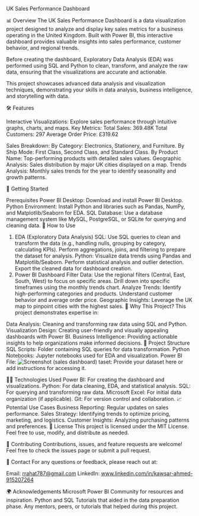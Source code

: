 UK Sales Performance Dashboard

📊 Overview
The UK Sales Performance Dashboard is a data visualization project designed to analyze and display key sales metrics for a business operating in the United Kingdom. Built with Power BI, this interactive dashboard provides valuable insights into sales performance, customer behavior, and regional trends.

Before creating the dashboard, Exploratory Data Analysis (EDA) was performed using SQL and Python to clean, transform, and analyze the raw data, ensuring that the visualizations are accurate and actionable.

This project showcases advanced data analysis and visualization techniques, demonstrating your skills in data analysis, business intelligence, and storytelling with data.

🛠️ Features

Interactive Visualizations: Explore sales performance through intuitive graphs, charts, and maps.
Key Metrics:
Total Sales: 369.48K
Total Customers: 297
Average Order Price: £319.62

Sales Breakdown:
By Category: Electronics, Stationery, and Furniture.
By Ship Mode: First Class, Second Class, and Standard Class.
By Product Name: Top-performing products with detailed sales values.
Geographic Analysis:
Sales distribution by major UK cities displayed on a map.
Trends Analysis: Monthly sales trends for the year to identify seasonality and growth patterns.

🚀 Getting Started

Prerequisites
Power BI Desktop: Download and install Power BI Desktop.
Python Environment: Install Python and libraries such as Pandas, NumPy, and Matplotlib/Seaborn for EDA.
SQL Database: Use a database management system like MySQL, PostgreSQL, or SQLite for querying and cleaning data.
📌 How to Use
1. EDA (Exploratory Data Analysis)
SQL:
Use SQL queries to clean and transform the data (e.g., handling nulls, grouping by category, calculating KPIs).
Perform aggregations, joins, and filtering to prepare the dataset for analysis.
Python:
Visualize data trends using Pandas and Matplotlib/Seaborn.
Perform statistical analysis and outlier detection.
Export the cleaned data for dashboard creation.
2. Power BI Dashboard
Filter Data:
Use the regional filters (Central, East, South, West) to focus on specific areas.
Drill down into specific timeframes using the monthly trends chart.
Analyze Trends:
Identify high-performing categories and products.
Understand customer behavior and average order price.
Geographic Insights:
Leverage the UK map to pinpoint cities with the highest sales.
🌟 Why This Project?
This project demonstrates expertise in:

Data Analysis: Cleaning and transforming raw data using SQL and Python.
Visualization Design: Creating user-friendly and visually appealing dashboards with Power BI.
Business Intelligence: Providing actionable insights to help organizations make informed decisions.
📂 Project Structure
SQL Scripts: Folder containing SQL queries for data transformation.
Python Notebooks: Jupyter notebooks used for EDA and visualization.
Power BI File: ![Screenshot (sales dashboard)](https://github.com/user-attachments/assets/a083ee50-2ca5-49c3-875b-ee4ecb0ad212)
taset: Provide your dataset here or add instructions for accessing it.



👨‍💻 Technologies Used
Power BI: For creating the dashboard and visualizations.
Python: For data cleaning, EDA, and statistical analysis.
SQL: For querying and transforming raw data.
Microsoft Excel: For initial data organization (if applicable).
Git: For version control and collaboration.
📈 Potential Use Cases
Business Reporting: Regular updates on sales performance.
Sales Strategy: Identifying trends to optimize pricing, marketing, and logistics.
Customer Insights: Analyzing purchasing patterns and preferences.
📝 License
This project is licensed under the MIT License. Feel free to use, modify, and distribute as needed.

🤝 Contributing
Contributions, issues, and feature requests are welcome! Feel free to check the issues page or submit a pull request.

📧 Contact
For any questions or feedback, please reach out at:

Email: rrahat787@gmail.com
LinkedIn: www.linkedin.com/in/kawsar-ahmed-915207264

🌍 Acknowledgements
Microsoft Power BI Community for resources and inspiration.
Python and SQL Tutorials that aided in the data preparation phase.
Any mentors, peers, or tutorials that helped during this project.
